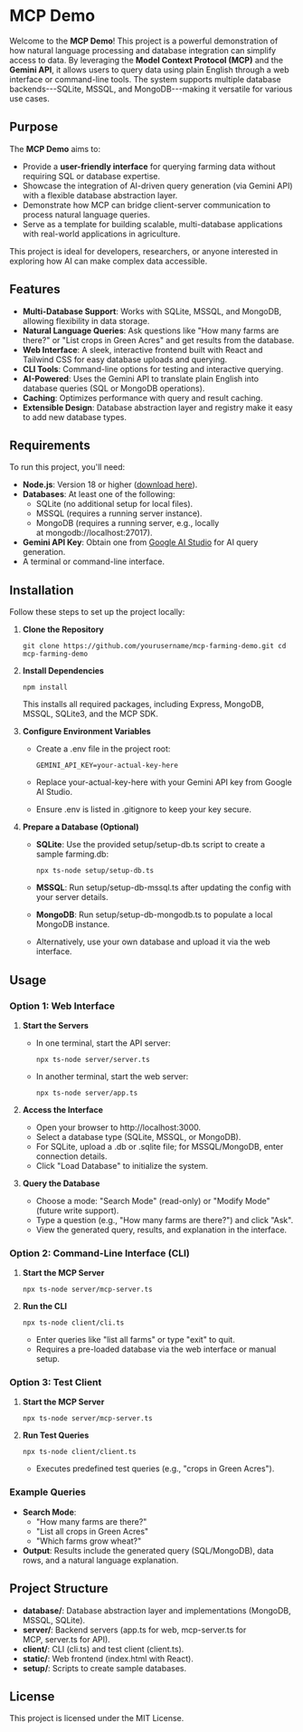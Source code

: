 MCP Demo
================

Welcome to the **MCP Demo**! This project is a powerful demonstration of how natural language processing and database integration can simplify access to data. By leveraging the **Model Context Protocol (MCP)** and the **Gemini API**, it allows users to query data using plain English through a web interface or command-line tools. The system supports multiple database backends---SQLite, MSSQL, and MongoDB---making it versatile for various use cases.

Purpose
-------

The **MCP Demo** aims to:

-   Provide a **user-friendly interface** for querying farming data without requiring SQL or database expertise.
-   Showcase the integration of AI-driven query generation (via Gemini API) with a flexible database abstraction layer.
-   Demonstrate how MCP can bridge client-server communication to process natural language queries.
-   Serve as a template for building scalable, multi-database applications with real-world applications in agriculture.

This project is ideal for developers, researchers, or anyone interested in exploring how AI can make complex data accessible.

Features
--------

-   **Multi-Database Support**: Works with SQLite, MSSQL, and MongoDB, allowing flexibility in data storage.
-   **Natural Language Queries**: Ask questions like "How many farms are there?" or "List crops in Green Acres" and get results from the database.
-   **Web Interface**: A sleek, interactive frontend built with React and Tailwind CSS for easy database uploads and querying.
-   **CLI Tools**: Command-line options for testing and interactive querying.
-   **AI-Powered**: Uses the Gemini API to translate plain English into database queries (SQL or MongoDB operations).
-   **Caching**: Optimizes performance with query and result caching.
-   **Extensible Design**: Database abstraction layer and registry make it easy to add new database types.

Requirements
------------

To run this project, you'll need:

-   **Node.js**: Version 18 or higher ([download here](https://nodejs.org/)).
-   **Databases**: At least one of the following:
    -   SQLite (no additional setup for local files).
    -   MSSQL (requires a running server instance).
    -   MongoDB (requires a running server, e.g., locally at mongodb://localhost:27017).
-   **Gemini API Key**: Obtain one from [Google AI Studio](https://aistudio.google.com/) for AI query generation.
-   A terminal or command-line interface.

Installation
------------

Follow these steps to set up the project locally:

1.  **Clone the Repository**

    `git clone https://github.com/yourusername/mcp-farming-demo.git cd mcp-farming-demo`

2.  **Install Dependencies**

    `npm install`

    This installs all required packages, including Express, MongoDB, MSSQL, SQLite3, and the MCP SDK.
3.  **Configure Environment Variables**
    -   Create a .env file in the project root:

        `GEMINI_API_KEY=your-actual-key-here`

    -   Replace your-actual-key-here with your Gemini API key from Google AI Studio.
    -   Ensure .env is listed in .gitignore to keep your key secure.
4.  **Prepare a Database (Optional)**
    -   **SQLite**: Use the provided setup/setup-db.ts script to create a sample farming.db:

        `npx ts-node setup/setup-db.ts`

    -   **MSSQL**: Run setup/setup-db-mssql.ts after updating the config with your server details.
    -   **MongoDB**: Run setup/setup-db-mongodb.ts to populate a local MongoDB instance.
    -   Alternatively, use your own database and upload it via the web interface.

Usage
-----

### Option 1: Web Interface

1.  **Start the Servers**
    -   In one terminal, start the API server:

        `npx ts-node server/server.ts`

    -   In another terminal, start the web server:

        `npx ts-node server/app.ts`

2.  **Access the Interface**
    -   Open your browser to http://localhost:3000.
    -   Select a database type (SQLite, MSSQL, or MongoDB).
    -   For SQLite, upload a .db or .sqlite file; for MSSQL/MongoDB, enter connection details.
    -   Click "Load Database" to initialize the system.
3.  **Query the Database**
    -   Choose a mode: "Search Mode" (read-only) or "Modify Mode" (future write support).
    -   Type a question (e.g., "How many farms are there?") and click "Ask".
    -   View the generated query, results, and explanation in the interface.

### Option 2: Command-Line Interface (CLI)

1.  **Start the MCP Server**

    `npx ts-node server/mcp-server.ts`

2.  **Run the CLI**

    `npx ts-node client/cli.ts`

    -   Enter queries like "list all farms" or type "exit" to quit.
    -   Requires a pre-loaded database via the web interface or manual setup.

### Option 3: Test Client

1.  **Start the MCP Server**

    `npx ts-node server/mcp-server.ts`

2.  **Run Test Queries**

    `npx ts-node client/client.ts`

    -   Executes predefined test queries (e.g., "crops in Green Acres").

### Example Queries

-   **Search Mode**:
    -   "How many farms are there?"
    -   "List all crops in Green Acres"
    -   "Which farms grow wheat?"
-   **Output**: Results include the generated query (SQL/MongoDB), data rows, and a natural language explanation.

Project Structure
-----------------

-   **database/**: Database abstraction layer and implementations (MongoDB, MSSQL, SQLite).
-   **server/**: Backend servers (app.ts for web, mcp-server.ts for MCP, server.ts for API).
-   **client/**: CLI (cli.ts) and test client (client.ts).
-   **static/**: Web frontend (index.html with React).
-   **setup/**: Scripts to create sample databases.

License
-------

This project is licensed under the MIT License.